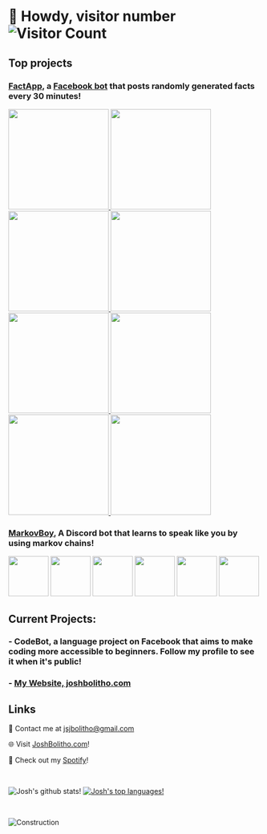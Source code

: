 # 🤠 Howdy, visitor number ![Visitor Count](https://profile-counter.glitch.me/JoshBolitho/count.svg)
## Top projects
### [FactApp](https://github.com/JoshBolitho/FactApp), a [Facebook bot](https://www.facebook.com/FactBotMarkov/) that posts randomly generated facts every 30 minutes!
<a href="https://www.facebook.com/FactBotMarkov/">
  
  <img src="https://user-images.githubusercontent.com/17404588/120011534-80660700-c032-11eb-9287-f4e47bc047ce.png" width="200" height="auto" /> 
  <img src="https://user-images.githubusercontent.com/17404588/120010241-041ef400-c031-11eb-93ef-219fcfe1c19b.png" width="200" height="auto" />
  <img src="https://user-images.githubusercontent.com/17404588/120011594-970c5e00-c032-11eb-92bb-102e1a6269a5.png" width="200" height="auto" />
  <img src="https://user-images.githubusercontent.com/17404588/120010244-05502100-c031-11eb-8cd2-18c01efaa542.png" width="200" height="auto" />
  <img src="https://user-images.githubusercontent.com/17404588/120011611-9c69a880-c032-11eb-916e-bd36cd3db5e0.png" width="200" height="auto" />
  <img src="https://user-images.githubusercontent.com/17404588/120011640-a4294d00-c032-11eb-8f53-f681315f0a16.png" width="200" height="auto" />
  <img src="https://user-images.githubusercontent.com/17404588/120011675-ad1a1e80-c032-11eb-80be-67a81966fd7e.png" width="200" height="auto" />
  <img src="https://user-images.githubusercontent.com/17404588/120011628-9ffd2f80-c032-11eb-8f86-4f6462402d68.png" width="200"height="auto" />
</a>


### [MarkovBoy](https://github.com/JoshBolitho/MarkovBoy), A Discord bot that learns to speak like you by using markov chains!
<div>
  <img src="https://user-images.githubusercontent.com/17404588/120015260-40ede980-c037-11eb-884d-6358fe03ae4a.JPG" width="auto" height="80" />
  <img src="https://user-images.githubusercontent.com/17404588/120015268-421f1680-c037-11eb-9fd0-15f18b018154.JPG" width="auto" height="80" />
  <img src="https://user-images.githubusercontent.com/17404588/120015274-43504380-c037-11eb-9bdf-7a30703d9e6f.JPG" width="auto" height="80" />
  <img src="https://user-images.githubusercontent.com/17404588/120015277-43e8da00-c037-11eb-8e12-ce58063b0b1d.JPG" width="auto" height="80" />
  <img src="https://user-images.githubusercontent.com/17404588/120015269-42b7ad00-c037-11eb-8fce-17613b3cbb5b.JPG" width="auto" height="80" />
  <img src="https://user-images.githubusercontent.com/17404588/120015280-43e8da00-c037-11eb-9226-c19eca5615e8.JPG" width="auto" height="80" />
</div>

## Current Projects:

### - CodeBot, a language project on Facebook that aims to make coding more accessible to beginners. Follow my profile to see it when it's public!
### - [My Website, joshbolitho.com](https://joshbolitho.com/)

## Links
📧 Contact me at jsjbolitho@gmail.com

🌐 Visit [JoshBolitho.com](https://www.joshbolitho.com)!

🎵 Check out my [Spotify](https://open.spotify.com/user/12176109613?si=f9081f9c5f8a4796)!

&nbsp;

![Josh's github stats!](https://github-readme-stats.vercel.app/api?username=JoshBolitho&theme=cobalt) [![Josh's top languages!](https://github-readme-stats.vercel.app/api/top-langs/?username=JoshBolitho&langs_count=3&theme=cobalt)](https://github.com/joshBolitho/github-readme-stats)

&nbsp;

![Construction](https://images2.minutemediacdn.com/image/upload/c_fit,f_auto,fl_lossy,q_auto,w_728/v1555999902/shape/mentalfloss/construction_8.gif)
